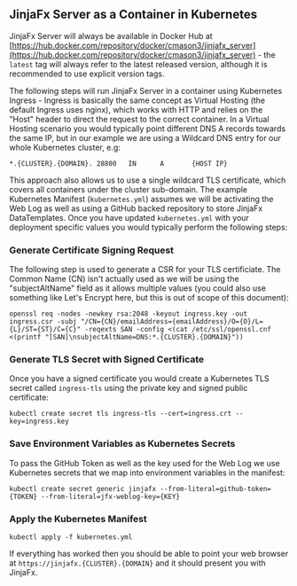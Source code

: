 ## JinjaFx Server as a Container in Kubernetes

JinjaFx Server will always be available in Docker Hub at [https://hub.docker.com/repository/docker/cmason3/jinjafx_server](https://hub.docker.com/repository/docker/cmason3/jinjafx_server) - the `latest` tag will always refer to the latest released version, although it is recommended to use explicit version tags.

The following steps will run JinjaFx Server in a container using Kubernetes Ingress - Ingress is basically the same concept as Virtual Hosting (the default Ingress uses nginx), which works with HTTP and relies on the "Host" header to direct the request to the correct container. In a Virtual Hosting scenario you would typically point different DNS A records towards the same IP, but in our example we are using a Wildcard DNS entry for our whole Kubernetes cluster, e.g:

```
*.{CLUSTER}.{DOMAIN}. 28800   IN      A       {HOST IP}
```

This approach also allows us to use a single wildcard TLS certificate, which covers all containers under the cluster sub-domain. The example Kubernetes Manifest (`kubernetes.yml`) assumes we will be activating the Web Log as well as using a GitHub backed repository to store JinjaFx DataTemplates. Once you have updated `kubernetes.yml` with your deployment specific values you would typically perform the following steps:

### Generate Certificate Signing Request

The following step is used to generate a CSR for your TLS certificiate. The Common Name (CN) isn't actually used as we will be using the "subjectAltName" field as it allows multiple values (you could also use something like Let's Encrypt here, but this is out of scope of this document):

```
openssl req -nodes -newkey rsa:2048 -keyout ingress.key -out ingress.csr -subj "/CN={CN}/emailAddress={emailAddress}/O={O}/L={L}/ST={ST}/C={C}" -reqexts SAN -config <(cat /etc/ssl/openssl.cnf <(printf "[SAN]\nsubjectAltName=DNS:*.{CLUSTER}.{DOMAIN}"))
```

### Generate TLS Secret with Signed Certificate

Once you have a signed certificate you would create a Kubernetes TLS secret called `ingress-tls` using the private key and signed public certificate:

```
kubectl create secret tls ingress-tls --cert=ingress.crt --key=ingress.key
```

### Save Environment Variables as Kubernetes Secrets

To pass the GitHub Token as well as the key used for the Web Log we use Kubernetes secrets that we map into environment variables in the manifest:

```
kubectl create secret generic jinjafx --from-literal=github-token={TOKEN} --from-literal=jfx-weblog-key={KEY}
```

### Apply the Kubernetes Manifest

```
kubectl apply -f kubernetes.yml
```

If everything has worked then you should be able to point your web browser at `https://jinjafx.{CLUSTER}.{DOMAIN}` and it should present you with JinjaFx.
